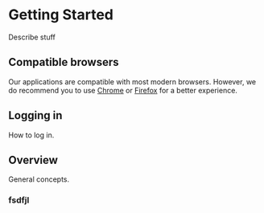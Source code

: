 # Getting Started
Describe stuff

## Compatible browsers
Our applications are compatible with most modern browsers. However, we do recommend you to use [Chrome](https://www.google.com/chrome/) or [Firefox](https://www.mozilla.org/firefox/) for a better experience.

## Logging in
How to log in.

## Overview
General concepts.

### fsdfjl


<!--stackedit_data:
eyJoaXN0b3J5IjpbMjk4NjMxMzQ1XX0=
-->